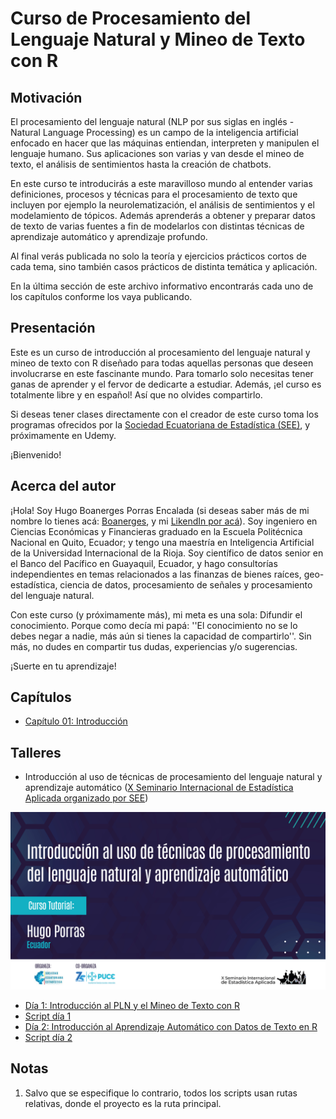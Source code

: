 # Curso de Procesamiento del Lenguaje Natural y Mineo de Texto con R

## Motivación

El procesamiento del lenguaje natural (NLP por sus siglas en inglés - Natural Language Processing) es un campo de la inteligencia artificial enfocado en hacer que las máquinas entiendan, interpreten y manipulen el lenguaje humano. Sus aplicaciones son varias y van desde el mineo de texto, el análisis de sentimientos hasta la creación de chatbots. 

En este curso te introducirás a este maravilloso mundo al entender varias definiciones, procesos y técnicas para el procesamiento de texto que incluyen por ejemplo la neurolematización, el análisis de sentimientos y el modelamiento de tópicos. Además aprenderás a obtener y preparar datos de texto de varias fuentes a fin de modelarlos con distintas técnicas de aprendizaje automático y aprendizaje profundo. 

Al final verás publicada no solo la teoría y ejercicios prácticos cortos de cada tema, sino también casos prácticos de distinta temática y aplicación. 

En la última sección de este archivo informativo encontrarás cada uno de los capítulos conforme los vaya publicando.

## Presentación

Este es un curso de introducción al procesamiento del lenguaje natural y mineo de texto con R diseñado para todas aquellas personas que deseen involucrarse en este fascinante mundo. Para tomarlo solo necesitas tener ganas de aprender y el fervor de dedicarte a estudiar. Además, ¡el curso es totalmente libre y en español! Así que no olvides compartirlo.

Si deseas tener clases directamente con el creador de este curso toma los programas ofrecidos por la [Sociedad Ecuatoriana de Estadística (SEE)](https://www.facebook.com/socecuest), y próximamente en Udemy.

¡Bienvenido!

## Acerca del autor

¡Hola! Soy Hugo Boanerges Porras Encalada (si deseas saber más de mi nombre lo tienes acá: [Boanerges](https://xacopedia.com/Boanerges), y mi [LikendIn por acá](https://www.linkedin.com/in/hugo-b-porras-e-bb405512b/)). Soy ingeniero en Ciencias Económicas y Financieras graduado en la Escuela Politécnica Nacional en Quito, Ecuador; y tengo una maestría en Inteligencia Artificial de la Universidad Internacional de la Rioja. Soy científico de datos senior en el Banco del Pacífico en Guayaquil, Ecuador, y hago consultorías independientes en temas relacionados a las finanzas de bienes raíces, geo-estadística, ciencia de datos, procesamiento de señales y procesamiento del lenguaje natural.

Con este curso (y próximamente más), mi meta es una sola: Difundir el conocimiento. Porque como decía mi papá: ''El conocimiento no se lo debes negar a nadie, más aún si tienes la capacidad de compartirlo''. Sin más, no dudes en compartir tus dudas, experiencias y/o sugerencias.

¡Suerte en tu aprendizaje!

## Capítulos

+ [Capítulo 01: Introducción](capitulos/C01_Introduccion.pdf)

## Talleres

+ Introducción al uso de técnicas de procesamiento del lenguaje natural y aprendizaje automático ([X Seminario Internacional de Estadística Aplicada organizado por SEE](https://congreso.see-ec.org/))

![](figuras/TallerXSeminarioSEE.jpg)

  + [Día 1: Introducción al PLN y el Mineo de Texto con R](talleres/TallerXSeminarioSEE/material/TallerXSeminarioSEE_Dia1.pdf)
  + [Script día 1](talleres/TallerXSeminarioSEE/scripts/dia1_ProcesamientoVisualizacion.R)
  + [Día 2: Introducción al Aprendizaje Automático con Datos de Texto en R](talleres/TallerXSeminarioSEE/material/TallerXSeminarioSEE_Dia2.pdf)
  + [Script día 2](talleres/TallerXSeminarioSEE/scripts/dia2_AprendizajeAutomatico.R)
  
## Notas

1. Salvo que se especifique lo contrario, todos los scripts usan rutas relativas, donde el proyecto es la ruta principal.